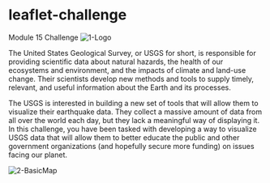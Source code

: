 # leaflet-challenge
Module 15 Challenge
![1-Logo](https://github.com/Samantha0Hall/leaflet-challenge/assets/140672220/117e9a50-4ee8-4ed7-a75c-48fe17a1ffe6)

The United States Geological Survey, or USGS for short, is responsible for providing scientific data about natural hazards, the health of our ecosystems and environment, and the impacts of climate and land-use change. Their scientists develop new methods and tools to supply timely, relevant, and useful information about the Earth and its processes.

The USGS is interested in building a new set of tools that will allow them to visualize their earthquake data. They collect a massive amount of data from all over the world each day, but they lack a meaningful way of displaying it. In this challenge, you have been tasked with developing a way to visualize USGS data that will allow them to better educate the public and other government organizations (and hopefully secure more funding) on issues facing our planet.

![2-BasicMap](https://github.com/Samantha0Hall/leaflet-challenge/assets/140672220/e3702424-d2e5-458e-b94f-7d608c7a9be1)
